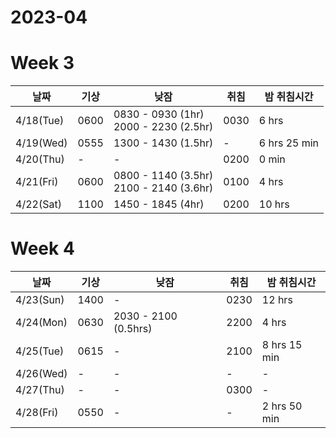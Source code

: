 # 2023-04

# Week 3
|날짜|기상|낮잠|취침|밤 취침시간|
|---|---|---|---|---|
|4/18(Tue)|0600|0830 - 0930 (1hr)<br/> 2000 - 2230 (2.5hr)|0030| 6 hrs|
|4/19(Wed)|0555|1300 - 1430 (1.5hr) |-| 6 hrs 25 min | 
|4/20(Thu)|-| - |0200| 0 min|
|4/21(Fri)|0600|0800 - 1140 (3.5hr) <br/> 2100 - 2140 (3.6hr)|0100|4 hrs|
|4/22(Sat)|1100|1450 - 1845 (4hr)| 0200 |10 hrs|

# Week 4
|날짜|기상|낮잠|취침|밤 취침시간|
|---|---|---|---|---|
|4/23(Sun)|1400|-|0230|12 hrs|
|4/24(Mon)|0630|2030 - 2100 (0.5hrs)|2200|4 hrs|
|4/25(Tue)|0615|-|2100|8 hrs 15 min|
|4/26(Wed)|-|-|-|-|
|4/27(Thu)|-|-|0300| -|
|4/28(Fri)|0550|-|-| 2 hrs 50 min|
